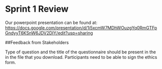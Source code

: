 # Sprint 1 Review

Our powerpoint presentation can be found at:
https://docs.google.com/presentation/d/1i5xcmW7MDhWOuzgYq0RmGTFpGndyyT6KSnW6JDV2DIY/edit?usp=sharing

##Feedback from Stakeholders

Type of question and the title of the questionnaire should be present in the in the file that you download.
Participants need to be able to sign the ethics form.
